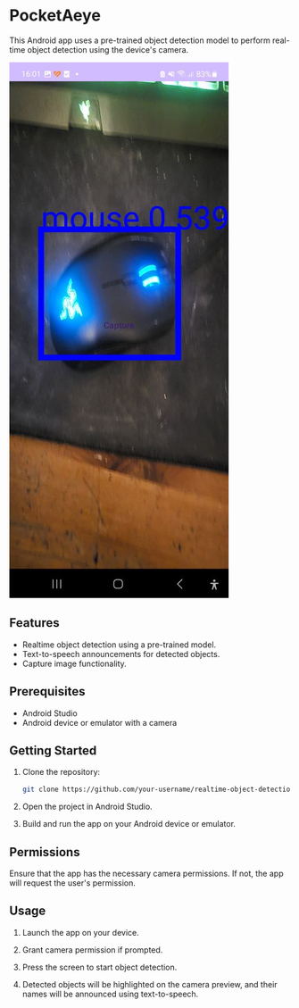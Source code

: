 # PocketAeye

This Android app uses a pre-trained object detection model to perform real-time object detection using the device's camera.

![Alt text](/Screenshot_20240111_160127_PocketAeye.jpg)

## Features

- Realtime object detection using a pre-trained model.
- Text-to-speech announcements for detected objects.
- Capture image functionality.

## Prerequisites

- Android Studio
- Android device or emulator with a camera

## Getting Started

1. Clone the repository:

    ```bash
    git clone https://github.com/your-username/realtime-object-detection-app.git
    ```

2. Open the project in Android Studio.

3. Build and run the app on your Android device or emulator.

## Permissions

Ensure that the app has the necessary camera permissions. If not, the app will request the user's permission.

## Usage

1. Launch the app on your device.

2. Grant camera permission if prompted.

3. Press the screen to start object detection.

4. Detected objects will be highlighted on the camera preview, and their names will be announced using text-to-speech.


